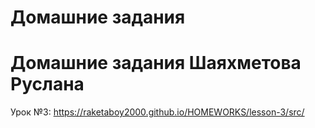 # Домашние задания 

  # Домашние задания Шаяхметова Руслана
  
  Урок №3:
  https://raketaboy2000.github.io/HOMEWORKS/lesson-3/src/
